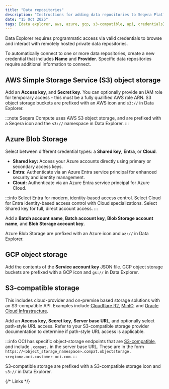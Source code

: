 ```yaml
---
title: "Data repositories"
description: "Instructions for adding data repositories to Seqera Platform"
date: "15 Oct 2025"
tags: [data explorer, aws, azure, gcp, s3-compatible, api, credentials]
---
```


Data Explorer requires programmatic access via valid credentials to browse and interact with remotely hosted private data repositories.

To automatically connect to one or more data repositories, create a new credential that includes **Name** and **Provider**. Specific data repositories require additional information to connect.

## AWS Simple Storage Service (S3) object storage 

Add an **Access key**, and **Secret key**. You can optionally provide an IAM role for temporary access - this must be a fully qualified AWS role ARN. S3 object storage buckets are prefixed with an AWS icon and `s3://` in Data Explorer.

:::note
Seqera Compute uses AWS S3 object storage, and are prefixed with a Seqera icon and the `s3://` namespace in Data Explorer.
:::

## Azure Blob Storage

Select between different credential types: a **Shared key**, **Entra**, or **Cloud**.

- **Shared key:** Access your Azure accounts directly using primary or secondary access keys.
- **Entra:** Authenticate via an Azure Entra service principal for enhanced security and identity management.
- **Cloud:** Authenticate via an Azure Entra service principal for Azure Cloud.

:::info
Select Entra for modern, identity-based access control. Select Cloud for Entra identity-based access control with Cloud specializations. Select Shared key for full, direct account access.
:::

Add a **Batch account name**, **Batch account key**, **Blob Storage account name**, and **Blob Storage account key**.

Azure Blob Storage are prefixed with an Azure icon and `az://` in Data Explorer.

## GCP object storage

Add the contents of the **Service account key** JSON file. GCP object storage buckets are prefixed with a GCP icon and `gs://` in Data Explorer.

## S3-compatible storage

This includes cloud-provider and on-premise based storage solutions with an S3-compatible API. Examples include [Cloudflare R2][cloudflare], [MinIO][minio], and [Oracle Cloud Infrastructure][oci].

Add an **Access key**, **Secret key**, **Server base URL**, and optionally select path-style URL access. Refer to your S3-compatible storage provider documentation to determine if path-style URL access is applicable.

:::info
OCI has specific object-storage endpoints that are [S3-compatible][oci-s3-compatible], and include `.compat.` in the server base URL. These are in the form `https://<object_storage_namespace>.compat.objectstorage.<region>.oci.customer-oci.com`.
:::

S3-compatible storage are prefixed with a S3-compatible storage icon and `s3://` in Data Explorer.

{/* Links */}

[cloudflare]: https://www.cloudflare.com/developer-platform/products/r2/
[minio]: https://min.io
[oci]: https://www.oracle.com/cloud/
[oci-s3-compatible]: https://docs.oracle.com/en-us/iaas/api/#/en/s3objectstorage
